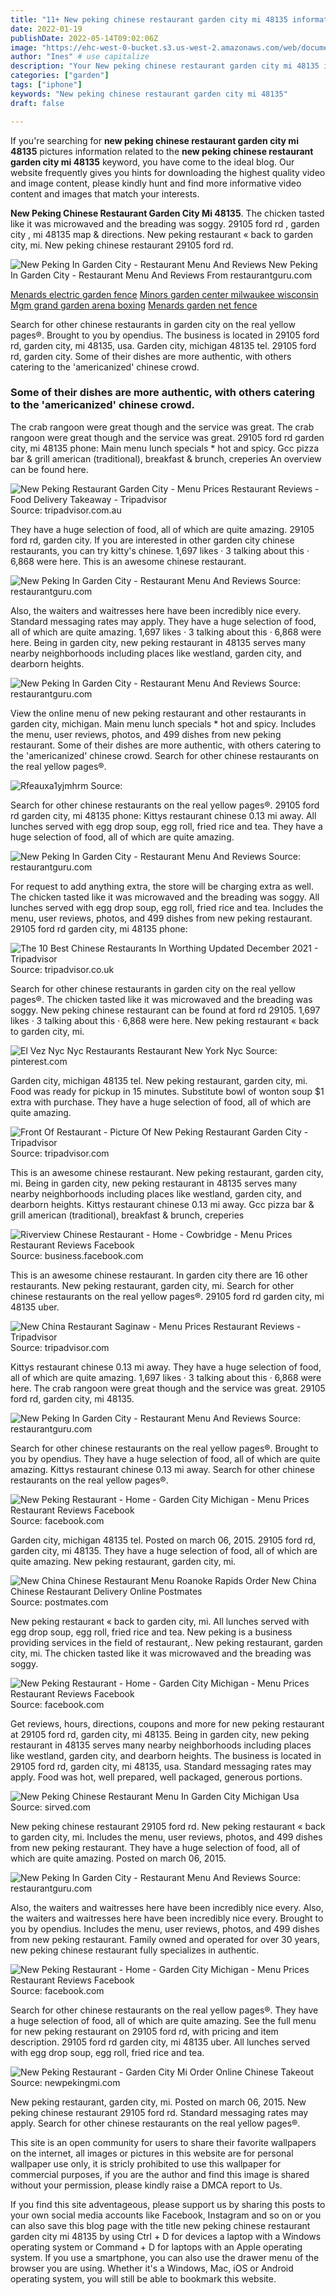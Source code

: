 ```yaml
---
title: "11+ New peking chinese restaurant garden city mi 48135 information"
date: 2022-01-19
publishDate: 2022-05-14T09:02:06Z
image: "https://ehc-west-0-bucket.s3.us-west-2.amazonaws.com/web/documents/newpekinggcmi/promo_5e1fc0cabe791.png"
author: "Ines" # use capitalize
description: "Your New peking chinese restaurant garden city mi 48135 images are ready in this website. New peking chinese restaurant garden city mi 48135 are a topic that is being searched for and liked by netizens today. You can Get the New peking chinese restaurant garden city mi 48135 files here. Find and Download all free vectors."
categories: ["garden"]
tags: ["iphone"]
keywords: "New peking chinese restaurant garden city mi 48135"
draft: false

---
```


If you're searching for **new peking chinese restaurant garden city mi 48135** pictures information related to the **new peking chinese restaurant garden city mi 48135** keyword, you have come to the ideal  blog.  Our website frequently  gives you  hints  for downloading  the highest  quality video and image  content, please kindly hunt and find more informative video content and images  that match your interests.

**New Peking Chinese Restaurant Garden City Mi 48135**. The chicken tasted like it was microwaved and the breading was soggy. 29105 ford rd , garden city , mi 48135 map &amp; directions. New peking restaurant « back to garden city, mi. New peking chinese restaurant 29105 ford rd.

![New Peking In Garden City - Restaurant Menu And Reviews](https://img.restaurantguru.com/redb-design-New-Peking-Chinese-Restaurant.jpg "New Peking In Garden City - Restaurant Menu And Reviews")
New Peking In Garden City - Restaurant Menu And Reviews From restaurantguru.com

[Menards electric garden fence](/menards-electric-garden-fence/)
[Minors garden center milwaukee wisconsin](/minors-garden-center-milwaukee-wisconsin/)
[Mgm grand garden arena boxing](/mgm-grand-garden-arena-boxing/)
[Menards garden net fence](/menards-garden-net-fence/)

Search for other chinese restaurants in garden city on the real yellow pages®. Brought to you by opendius. The business is located in 29105 ford rd, garden city, mi 48135, usa. Garden city, michigan 48135 tel. 29105 ford rd, garden city. Some of their dishes are more authentic, with others catering to the &#039;americanized&#039; chinese crowd.

### Some of their dishes are more authentic, with others catering to the &#039;americanized&#039; chinese crowd.

The crab rangoon were great though and the service was great. The crab rangoon were great though and the service was great. 29105 ford rd garden city, mi 48135 phone: Main menu lunch specials * hot and spicy. Gcc pizza bar &amp; grill american (traditional), breakfast &amp; brunch, creperies An overview can be found here.


![New Peking Restaurant Garden City - Menu Prices Restaurant Reviews - Food Delivery Takeaway - Tripadvisor](https://media-cdn.tripadvisor.com/media/photo-s/16/1b/79/69/shrimp-and-vegetables.jpg "New Peking Restaurant Garden City - Menu Prices Restaurant Reviews - Food Delivery Takeaway - Tripadvisor")
Source: tripadvisor.com.au

They have a huge selection of food, all of which are quite amazing. 29105 ford rd, garden city. If you are interested in other garden city chinese restaurants, you can try kitty&#039;s chinese. 1,697 likes · 3 talking about this · 6,868 were here. This is an awesome chinese restaurant.

![New Peking In Garden City - Restaurant Menu And Reviews](https://img.restaurantguru.com/w320/h220/r2bd-New-Peking-Chinese-Restaurant-meals-2021-09.jpg?@m@t@s|https://img.restaurantguru.com/w312/h280/r2bd-New-Peking-Chinese-Restaurant-meals-2021-09.jpg?@d "New Peking In Garden City - Restaurant Menu And Reviews")
Source: restaurantguru.com

Also, the waiters and waitresses here have been incredibly nice every. Standard messaging rates may apply. They have a huge selection of food, all of which are quite amazing. 1,697 likes · 3 talking about this · 6,868 were here. Being in garden city, new peking restaurant in 48135 serves many nearby neighborhoods including places like westland, garden city, and dearborn heights.

![New Peking In Garden City - Restaurant Menu And Reviews](https://img.restaurantguru.com/r6f8-interior-New-Peking-Chinese-Restaurant.jpg "New Peking In Garden City - Restaurant Menu And Reviews")
Source: restaurantguru.com

View the online menu of new peking restaurant and other restaurants in garden city, michigan. Main menu lunch specials * hot and spicy. Includes the menu, user reviews, photos, and 499 dishes from new peking restaurant. Some of their dishes are more authentic, with others catering to the &#039;americanized&#039; chinese crowd. Search for other chinese restaurants on the real yellow pages®.

![Rfeauxa1yjmhrm](https://lookaside.fbsbx.com/lookaside/crawler/media/?media_id=1041594103328824 "Rfeauxa1yjmhrm")
Source: 

Search for other chinese restaurants on the real yellow pages®. 29105 ford rd garden city, mi 48135 phone: Kittys restaurant chinese 0.13 mi away. All lunches served with egg drop soup, egg roll, fried rice and tea. They have a huge selection of food, all of which are quite amazing.

![New Peking In Garden City - Restaurant Menu And Reviews](https://img.restaurantguru.com/redb-design-New-Peking-Chinese-Restaurant.jpg "New Peking In Garden City - Restaurant Menu And Reviews")
Source: restaurantguru.com

For request to add anything extra, the store will be charging extra as well. The chicken tasted like it was microwaved and the breading was soggy. All lunches served with egg drop soup, egg roll, fried rice and tea. Includes the menu, user reviews, photos, and 499 dishes from new peking restaurant. 29105 ford rd garden city, mi 48135 phone:

![The 10 Best Chinese Restaurants In Worthing Updated December 2021 - Tripadvisor](https://media-cdn.tripadvisor.com/media/photo-p/08/ac/fe/a3/photo0jpg.jpg "The 10 Best Chinese Restaurants In Worthing Updated December 2021 - Tripadvisor")
Source: tripadvisor.co.uk

Search for other chinese restaurants in garden city on the real yellow pages®. The chicken tasted like it was microwaved and the breading was soggy. New peking chinese restaurant can be found at ford rd 29105. 1,697 likes · 3 talking about this · 6,868 were here. New peking restaurant « back to garden city, mi.

![El Vez Nyc Nyc Restaurants Restaurant New York Nyc](https://i.pinimg.com/originals/5e/43/b9/5e43b9f31a1153058b9010aaf3cdeaec.jpg "El Vez Nyc Nyc Restaurants Restaurant New York Nyc")
Source: pinterest.com

Garden city, michigan 48135 tel. New peking restaurant, garden city, mi. Food was ready for pickup in 15 minutes. Substitute bowl of wonton soup $1 extra with purchase. They have a huge selection of food, all of which are quite amazing.

![Front Of Restaurant - Picture Of New Peking Restaurant Garden City - Tripadvisor](https://media-cdn.tripadvisor.com/media/photo-s/16/1b/79/6e/front-of-restaurant.jpg "Front Of Restaurant - Picture Of New Peking Restaurant Garden City - Tripadvisor")
Source: tripadvisor.com

This is an awesome chinese restaurant. New peking restaurant, garden city, mi. Being in garden city, new peking restaurant in 48135 serves many nearby neighborhoods including places like westland, garden city, and dearborn heights. Kittys restaurant chinese 0.13 mi away. Gcc pizza bar &amp; grill american (traditional), breakfast &amp; brunch, creperies

![Riverview Chinese Restaurant - Home - Cowbridge - Menu Prices Restaurant Reviews Facebook](https://lookaside.fbsbx.com/lookaside/crawler/media/?media_id=849115572576679 "Riverview Chinese Restaurant - Home - Cowbridge - Menu Prices Restaurant Reviews Facebook")
Source: business.facebook.com

This is an awesome chinese restaurant. In garden city there are 16 other restaurants. New peking restaurant, garden city, mi. Search for other chinese restaurants on the real yellow pages®. 29105 ford rd garden city, mi 48135 uber.

![New China Restaurant Saginaw - Menu Prices Restaurant Reviews - Tripadvisor](https://media-cdn.tripadvisor.com/media/photo-s/18/9e/de/20/new-china-restaurant.jpg "New China Restaurant Saginaw - Menu Prices Restaurant Reviews - Tripadvisor")
Source: tripadvisor.com

Kittys restaurant chinese 0.13 mi away. They have a huge selection of food, all of which are quite amazing. 1,697 likes · 3 talking about this · 6,868 were here. The crab rangoon were great though and the service was great. 29105 ford rd, garden city, mi 48135.

![New Peking In Garden City - Restaurant Menu And Reviews](https://img.restaurantguru.com/r07d-meals-New-Peking-Chinese-Restaurant-2021-09.jpg "New Peking In Garden City - Restaurant Menu And Reviews")
Source: restaurantguru.com

Search for other chinese restaurants on the real yellow pages®. Brought to you by opendius. They have a huge selection of food, all of which are quite amazing. Kittys restaurant chinese 0.13 mi away. Search for other chinese restaurants on the real yellow pages®.

![New Peking Restaurant - Home - Garden City Michigan - Menu Prices Restaurant Reviews Facebook](https://lookaside.fbsbx.com/lookaside/crawler/media/?media_id=3617700021612962 "New Peking Restaurant - Home - Garden City Michigan - Menu Prices Restaurant Reviews Facebook")
Source: facebook.com

Garden city, michigan 48135 tel. Posted on march 06, 2015. 29105 ford rd, garden city, mi 48135. They have a huge selection of food, all of which are quite amazing. New peking restaurant, garden city, mi.

![New China Chinese Restaurant Menu Roanoke Rapids Order New China Chinese Restaurant Delivery Online Postmates](https://duyt4h9nfnj50.cloudfront.net/resized/1526909418653-w1080-87.jpg "New China Chinese Restaurant Menu Roanoke Rapids Order New China Chinese Restaurant Delivery Online Postmates")
Source: postmates.com

New peking restaurant « back to garden city, mi. All lunches served with egg drop soup, egg roll, fried rice and tea. New peking is a business providing services in the field of restaurant,. New peking restaurant, garden city, mi. The chicken tasted like it was microwaved and the breading was soggy.

![New Peking Restaurant - Home - Garden City Michigan - Menu Prices Restaurant Reviews Facebook](https://lookaside.fbsbx.com/lookaside/crawler/media/?media_id=2801885669861072 "New Peking Restaurant - Home - Garden City Michigan - Menu Prices Restaurant Reviews Facebook")
Source: facebook.com

Get reviews, hours, directions, coupons and more for new peking restaurant at 29105 ford rd, garden city, mi 48135. Being in garden city, new peking restaurant in 48135 serves many nearby neighborhoods including places like westland, garden city, and dearborn heights. The business is located in 29105 ford rd, garden city, mi 48135, usa. Standard messaging rates may apply. Food was hot, well prepared, well packaged, generous portions.

![New Peking Chinese Restaurant Menu In Garden City Michigan Usa](https://d6ozfheqtj1tz.cloudfront.net/ChIJ20vAwZ9LO4gRXWVaC0jt9R0/5e7301421354c.jpg "New Peking Chinese Restaurant Menu In Garden City Michigan Usa")
Source: sirved.com

New peking chinese restaurant 29105 ford rd. New peking restaurant « back to garden city, mi. Includes the menu, user reviews, photos, and 499 dishes from new peking restaurant. They have a huge selection of food, all of which are quite amazing. Posted on march 06, 2015.

![New Peking In Garden City - Restaurant Menu And Reviews](https://img.restaurantguru.com/r957-New-Peking-Chinese-Restaurant-food-2021-09.jpg "New Peking In Garden City - Restaurant Menu And Reviews")
Source: restaurantguru.com

Also, the waiters and waitresses here have been incredibly nice every. Also, the waiters and waitresses here have been incredibly nice every. Brought to you by opendius. Includes the menu, user reviews, photos, and 499 dishes from new peking restaurant. Family owned and operated for over 30 years, new peking chinese restaurant fully specializes in authentic.

![New Peking Restaurant - Home - Garden City Michigan - Menu Prices Restaurant Reviews Facebook](https://lookaside.fbsbx.com/lookaside/crawler/media/?media_id=1175075739208748 "New Peking Restaurant - Home - Garden City Michigan - Menu Prices Restaurant Reviews Facebook")
Source: facebook.com

Search for other chinese restaurants on the real yellow pages®. They have a huge selection of food, all of which are quite amazing. See the full menu for new peking restaurant on 29105 ford rd, with pricing and item description. 29105 ford rd garden city, mi 48135 uber. All lunches served with egg drop soup, egg roll, fried rice and tea.

![New Peking Restaurant - Garden City Mi Order Online Chinese Takeout](https://ehc-west-0-bucket.s3.us-west-2.amazonaws.com/web/documents/newpekinggcmi/promo_5e1fc0cabe791.png "New Peking Restaurant - Garden City Mi Order Online Chinese Takeout")
Source: newpekingmi.com

New peking restaurant, garden city, mi. Posted on march 06, 2015. New peking chinese restaurant 29105 ford rd. Standard messaging rates may apply. Search for other chinese restaurants on the real yellow pages®.

This site is an open community for users to share their favorite wallpapers on the internet, all images or pictures in this website are for personal wallpaper use only, it is stricly prohibited to use this wallpaper for commercial purposes, if you are the author and find this image is shared without your permission, please kindly raise a DMCA report to Us.

If you find this site adventageous, please support us by sharing this posts to your own social media accounts like Facebook, Instagram and so on or you can also save this blog page with the title new peking chinese restaurant garden city mi 48135 by using Ctrl + D for devices a laptop with a Windows operating system or Command + D for laptops with an Apple operating system. If you use a smartphone, you can also use the drawer menu of the browser you are using. Whether it's a Windows, Mac, iOS or Android operating system, you will still be able to bookmark this website.
